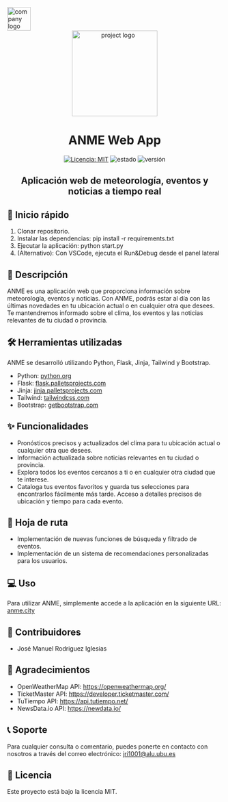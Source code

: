 <img src="https://upload.wikimedia.org/wikipedia/commons/c/c3/Python-logo-notext.svg" alt="company logo" width="55"/>

<div align="center">

<img src="./src/static/img/logo.png" alt="project logo" width="200"/>

# ANME Web App

[![Licencia: MIT](https://img.shields.io/badge/Licencia-MIT-green.svg)](https://opensource.org/licenses/MIT)
![estado](https://img.shields.io/badge/estado-completado-%E2%9C%96%EF%B8%8F-green)
![versión](https://img.shields.io/badge/versi%C3%B3n-0.5-rojo)

## Aplicación web de meteorología, eventos y noticias a tiempo real

</div>

## 🚀 Inicio rápido

1. Clonar repositorio.
2. Instalar las dependencias: pip install -r requirements.txt
3. Ejecutar la aplicación: python start.py
4. (Alternativo): Con VSCode, ejecuta el Run&Debug desde el panel lateral

## 📖 Descripción

ANME es una aplicación web que proporciona información sobre meteorología, eventos y noticias. Con ANME, podrás estar al día con las últimas novedades en tu ubicación actual o en cualquier otra que desees. Te mantendremos informado sobre el clima, los eventos y las noticias relevantes de tu ciudad o provincia.

## 🛠️ Herramientas utilizadas

ANME se desarrolló utilizando Python, Flask, Jinja, Tailwind y Bootstrap.

* Python: [python.org](https://www.python.org)
* Flask: [flask.palletsprojects.com](https://flask.palletsprojects.com)
* Jinja: [jinja.palletsprojects.com](https://jinja.palletsprojects.com)
* Tailwind: [tailwindcss.com](https://tailwindcss.com)
* Bootstrap: [getbootstrap.com](https://getbootstrap.com)

## ✨ Funcionalidades

* Pronósticos precisos y actualizados del clima para tu ubicación actual o cualquier otra que desees.
* Información actualizada sobre noticias relevantes en tu ciudad o provincia.
* Explora todos los eventos cercanos a ti o en cualquier otra ciudad que te interese.
* Cataloga tus eventos favoritos y guarda tus selecciones para encontrarlos fácilmente más tarde.
Acceso a detalles precisos de ubicación y tiempo para cada evento.

## 🚧 Hoja de ruta

* Implementación de nuevas funciones de búsqueda y filtrado de eventos.
* Implementación de un sistema de recomendaciones personalizadas para los usuarios.

## 💻 Uso

Para utilizar ANME, simplemente accede a la aplicación en la siguiente URL: [anme.city](https://anme.city)

## 🤝 Contribuidores

* José Manuel Rodriguez Iglesias

## 🙏 Agradecimientos

* OpenWeatherMap API: <https://openweathermap.org/>
* TicketMaster API: <https://developer.ticketmaster.com/>
* TuTiempo API: <https://api.tutiempo.net/>
* NewsData.io API: <https://newdata.io/>
## 📞 Soporte

Para cualquier consulta o comentario, puedes ponerte en contacto con nosotros a través del correo electrónico: [jri1001@alu.ubu.es](https://jri1001@alu.ubu.es)

## 📄 Licencia

Este proyecto está bajo la licencia MIT.

